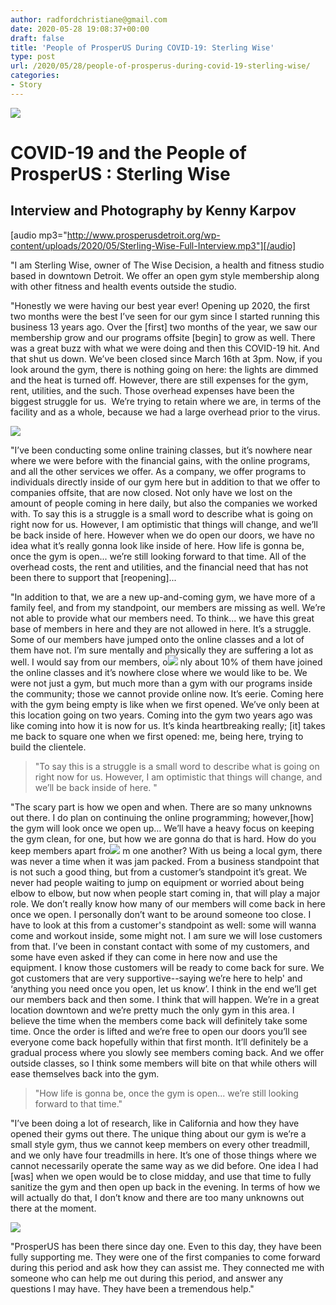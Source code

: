 ```yaml
---
author: radfordchristiane@gmail.com
date: 2020-05-28 19:08:37+00:00
draft: false
title: 'People of ProsperUS During COVID-19: Sterling Wise'
type: post
url: /2020/05/28/people-of-prosperus-during-covid-19-sterling-wise/
categories:
- Story
---
```




![](http://www.prosperusdetroit.org/wp-content/uploads/2020/05/KAR22391_InPixio-300x200.jpg)



# COVID-19 and the People of ProsperUS : Sterling Wise




## Interview and Photography by Kenny Karpov




[audio mp3="http://www.prosperusdetroit.org/wp-content/uploads/2020/05/Sterling-Wise-Full-Interview.mp3"][/audio]



"I am Sterling Wise, owner of The Wise Decision, a health and fitness studio based in downtown Detroit. We offer an open gym style membership along with other fitness and health events outside the studio. 

"Honestly we were having our best year ever! Opening up 2020, the first two months were the best I’ve seen for our gym since I started running this business 13 years ago. Over the [first] two months of the year, we saw our membership grow and our programs offsite [begin] to grow as well. There was a great buzz with what we were doing and then this COVID-19 hit. And that shut us down. We’ve been closed since March 16th at 3pm. Now, if you look around the gym, there is nothing going on here: the lights are dimmed and the heat is turned off. However, there are still expenses for the gym, rent, utilities, and the such. Those overhead expenses have been the biggest struggle for us.  We’re trying to retain where we are, in terms of the facility and as a whole, because we had a large overhead prior to the virus.

![](http://www.prosperusdetroit.org/wp-content/uploads/2020/05/KAR20621_InPixio-300x200.jpg)


"I’ve been conducting some online training classes, but it’s nowhere near where we were before with the financial gains, with the online programs, and all the other services we offer. As a company, we offer programs to individuals directly inside of our gym here but in addition to that we offer to companies offsite, that are now closed. Not only have we lost on the amount of people coming in here daily, but also the companies we worked with. To say this is a struggle is a small word to describe what is going on right now for us. However, I am optimistic that things will change, and we’ll be back inside of here. However when we do open our doors, we have no idea what it’s really gonna look like inside of here. How life is gonna be, once the gym is open... we’re still looking forward to that time. All of the overhead costs, the rent and utilities, and the financial need that has not been there to support that [reopening]...

"In addition to that, we are a new up-and-coming gym, we have more of a family feel, and from my standpoint, our members are missing as well. We’re not able to provide what our members need. To think... we have this great base of members in here and they are not allowed in here. It’s a struggle. Some of our members have jumped onto the online classes and a lot of them have not. I’m sure mentally and physically they are suffering a lot as well. I would say from our members, o![](http://www.prosperusdetroit.org/wp-content/uploads/2020/05/KAR21231_InPixio-300x200.jpg)
nly about 10% of them have joined the online classes and it’s nowhere close where we would like to be. We were not just a gym, but much more than a gym with our programs inside the community; those we cannot provide online now. It’s eerie. Coming here with the gym being empty is like when we first opened. We’ve only been at this location going on two years. Coming into the gym two years ago was like coming into how it is now for us. It’s kinda heartbreaking really; [it] takes me back to square one when we first opened: me, being here, trying to build the clientele.


<blockquote>"To say this is a struggle is a small word to describe what is going on right now for us. However, I am optimistic that things will change, and we’ll be back inside of here. "</blockquote>


"The scary part is how we open and when. There are so many unknowns out there. I do plan on continuing the online programming; however,[how] the gym will look once we open up… We’ll have a heavy focus on keeping the gym clean, for one, but how we are gonna do that is hard. How do you keep members apart fro![](http://www.prosperusdetroit.org/wp-content/uploads/2020/05/KAR20591_InPixio-200x300.jpg)
m one another? With us being a local gym, there was never a time when it was jam packed. From a business standpoint that is not such a good thing, but from a customer’s standpoint it’s great. We never had people waiting to jump on equipment or worried about being elbow to elbow, but now when people start coming in, that will play a major role. We don’t really know how many of our members will come back in here once we open. I personally don’t want to be around someone too close. I have to look at this from a customer's standpoint as well: some will wanna come and workout inside, some might not. I am sure we will lose customers from that. I’ve been in constant contact with some of my customers, and some have even asked if they can come in here now and use the equipment. I know those customers will be ready to come back for sure. We got customers that are very supportive--saying we’re here to help' and ‘anything you need once you open, let us know’. I think in the end we’ll get our members back and then some. I think that will happen. We’re in a great location downtown and we’re pretty much the only gym in this area. I believe the time when the members come back will definitely take some time. Once the order is lifted and we’re free to open our doors you’ll see everyone come back hopefully within that first month. It’ll definitely be a gradual process where you slowly see members coming back. And we offer outside classes, so I think some members will bite on that while others will ease themselves back into the gym. 


<blockquote>"How life is gonna be, once the gym is open... we’re still looking forward to that time."</blockquote>


"I’ve been doing a lot of research, like in California and how they have opened their gyms out there. The unique thing about our gym is we’re a small style gym, thus we cannot keep members on every other treadmill, and we only have four treadmills in here. It’s one of those things where we cannot necessarily operate the same way as we did before. One idea I had [was] when we open would be to close midday, and use that time to fully sanitize the gym and then open up back in the evening. In terms of how we will actually do that, I don’t know and there are too many unknowns out there at the moment. 

![](http://www.prosperusdetroit.org/wp-content/uploads/2020/05/KAR20991_InPixio-300x200.jpg)


"ProsperUS has been there since day one. Even to this day, they have been fully supporting me. They were one of the first companies to come forward during this period and ask how they can assist me. They connected me with someone who can help me out during this period, and answer any questions I may have. They have been a tremendous help."
